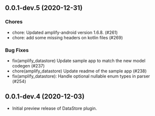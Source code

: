 ## 0.0.1-dev.5 (2020-12-31)

### Chores
* chore: Updated amplify-android version 1.6.8. (#261)
* chore: add some missing headers on kotlin files (#269)

### Bug Fixes

* fix(amplify_datastore) Update sample app to match the new model codegen (#237)
* chore(amplify_datastore) Update readme of the sample app (#238)
* fix(amplify_datastore): Handle optional nullable enum types in parser (#254)

## 0.0.1-dev.4 (2020-12-03)

* Initial preview release of DataStore plugin.
